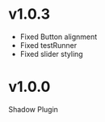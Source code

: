 # v1.0.3

- Fixed Button alignment
- Fixed testRunner
- Fixed slider styling

# v1.0.0

Shadow Plugin

